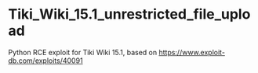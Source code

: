 # Tiki_Wiki_15.1_unrestricted_file_upload
Python RCE exploit for Tiki Wiki 15.1, based on https://www.exploit-db.com/exploits/40091
